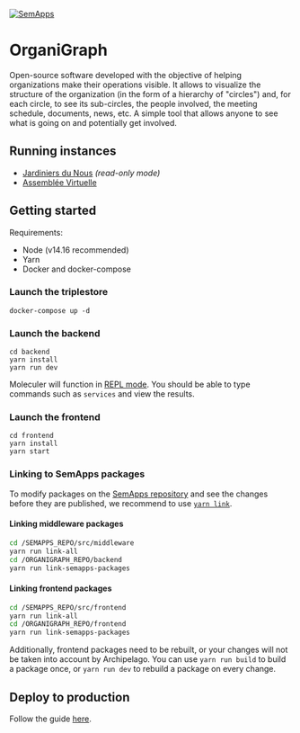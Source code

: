 [![SemApps](https://badgen.net/badge/Powered%20by/SemApps/28CDFB)](https://semapps.org)

# OrganiGraph

Open-source software developed with the objective of helping organizations make their operations visible. It
allows to visualize the structure of the organization (in the form of a hierarchy of "circles") and, for each circle, 
to see its sub-circles, the people involved, the meeting schedule, documents, news, etc. A simple tool that allows 
anyone to see what is going on and potentially get involved.

## Running instances

- [Jardiniers du Nous](https://cercles.jardiniersdunous.org) *(read-only mode)*
- [Assemblée Virtuelle](https://cercles.assemblee-virtuelle.org)

## Getting started

Requirements:

- Node (v14.16 recommended)
- Yarn
- Docker and docker-compose

### Launch the triplestore

```
docker-compose up -d
```

### Launch the backend

```
cd backend
yarn install
yarn run dev
```

Moleculer will function in [REPL mode](https://moleculer.services/docs/0.14/moleculer-repl.html). 
You should be able to type commands such as `services` and view the results.

### Launch the frontend

```
cd frontend
yarn install
yarn start
```

### Linking to SemApps packages

To modify packages on the [SemApps repository](https://github.com/assemblee-virtuelle/semapps) and see the changes before they are published, we recommend to use [`yarn link`](https://classic.yarnpkg.com/en/docs/cli/link/).

#### Linking middleware packages

```bash
cd /SEMAPPS_REPO/src/middleware
yarn run link-all
cd /ORGANIGRAPH_REPO/backend
yarn run link-semapps-packages
```

#### Linking frontend packages

```bash
cd /SEMAPPS_REPO/src/frontend
yarn run link-all
cd /ORGANIGRAPH_REPO/frontend
yarn run link-semapps-packages
```

Additionally, frontend packages need to be rebuilt, or your changes will not be taken into account by Archipelago.
You can use `yarn run build` to build a package once, or `yarn run dev` to rebuild a package on every change.

## Deploy to production

Follow the guide [here](deploy/README.md).

